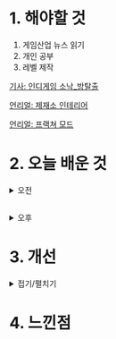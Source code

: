 
# 1. 해야할 것

1. 게임산업 뉴스 읽기 
2. 개인 공부  
3. 레벨 제작

[기사: 인디게임 소낙_방탈출](https://www.gamemeca.com/view.php?gid=1747837)

[언리얼: 제재소 인테리어](https://dev.epicgames.com/community/learning/courses/qRG/unreal-engine-b03e6f/BKmk/unreal-engine-41b681)

[언리얼: 프랙쳐 모드](https://www.youtube.com/watch?v=_Hk-qO5aowA)



# 2. 오늘 배운 것

<details>
<summary>오전</summary>

## 오늘의 뉴스

![image](https://github.com/JM94Ent/TIL-WIL/assets/143363550/11e66d6a-02cd-499e-a9f7-dd858ab20505)

```
퍼즐 인디게임인데 인게임 영상이 없어서 기사 내용으로만 게임 플레이를 어느정도 유추할 수 있었다.
2D로 만들어진 게임이지만 대학생때부터 합을 맞춰온 개발진이라는게 마음에 들었다.
좋은 게임은 합을 맞춰온 사람들과 함께할 때 만들어진다라는 걸 이 게임으로 확인했다.
```



</details>

##

<details>
<summary>오후</summary>

## 레벨 제작

![image](https://github.com/JM94Ent/TIL-WIL/assets/143363550/a6bae111-0821-4c88-9c37-71067d9f9040)

![image](https://github.com/JM94Ent/TIL-WIL/assets/143363550/a0a70191-d5ee-47aa-93dd-96846f0db713)

![image](https://github.com/JM94Ent/TIL-WIL/assets/143363550/1f80d5a2-0964-4bf5-bc2b-a545bf8b8b6f)

![image](https://github.com/JM94Ent/TIL-WIL/assets/143363550/06682816-5d30-43d3-9746-20014ed8e67a)

![image](https://github.com/JM94Ent/TIL-WIL/assets/143363550/b192ff5d-265b-4012-a61c-6db06a7ab73f)

</details>




# 3. 개선


<details>
<summary>접기/펼치기</summary>


</details>



# 4. 느낀점


